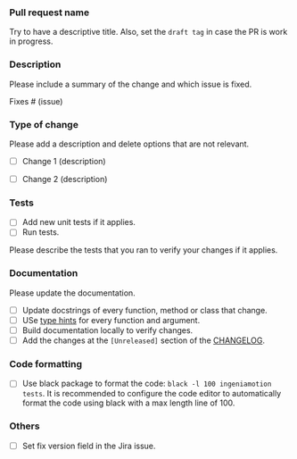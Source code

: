 ### Pull request name 

Try to have a descriptive title. Also, set the `draft tag` in case the PR is work in progress.

### Description

Please include a summary of the change and which issue is fixed. 

Fixes # (issue)

### Type of change

Please add a description and delete options that are not relevant.

- [ ] Change 1 (description)
- [ ] Change 2 (description)


### Tests
- [ ] Add new unit tests if it applies.
- [ ] Run tests.

Please describe the tests that you ran to verify your changes if it applies. 

### Documentation

Please update the documentation.

- [ ] Update docstrings of every function, method or class that change.
- [ ] USe [type hints](https://docs.python.org/3/library/typing.html) for every function and argument.
- [ ] Build documentation locally to verify changes.
- [ ] Add the changes at the `[Unreleased]` section of the [CHANGELOG](CHANGELOG.md).

### Code formatting

- [ ] Use black package to format the code: `black -l 100 ingeniamotion tests`. It is recommended to configure the code editor to automatically format the code using black with a max length line of 100.

### Others

-[ ] Set fix version field in the Jira issue.
